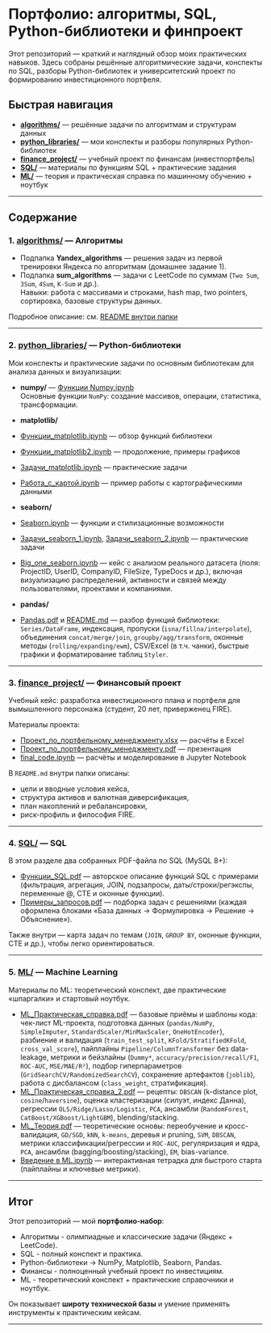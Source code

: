 # Портфолио: алгоритмы, SQL, Python-библиотеки и финпроект

Этот репозиторий — краткий и наглядный обзор моих практических навыков. Здесь собраны решённые алгоритмические задачи, конспекты по SQL, разборы Python-библиотек и университетский проект по формированию инвестиционного портфеля.

## Быстрая навигация
-  **[algorithms/](./algorithms)** — решённые задачи по алгоритмам и структурам данных  
-  **[python_libraries/](./python_libraries)** — мои конспекты и разборы популярных Python-библиотек  
-  **[finance_project/](./finance_project)** — учебный проект по финансам (инвестпортфель)  
-  **[SQL/](./SQL)** — материалы по функциям SQL + практические задания  
-  **[ML/](./ML)** — теория и практическая справка по машинному обучению + ноутбук

---

## Содержание

### 1. [algorithms/](algorithms) — Алгоритмы
- Подпапка **Yandex_algorithms** — решения задач из первой тренировки Яндекса по алгоритмам (домашнее задание 1).  
- Подпапка **sum_algorithms** — задачи с LeetCode по суммам (`Two Sum`, `3Sum`, `4Sum`, `K-Sum` и др.).  
Навыки: работа с массивами и строками, hash map, two pointers, сортировка, базовые структуры данных.

Подробное описание: см. [README внутри папки](algorithms/README.md)  

---

### 2. [python_libraries/](python_libraries) — Python-библиотеки

Мои конспекты и практические задачи по основным библиотекам для анализа данных и визуализации:

-  **numpy/** — [Функции Numpy.ipynb](python_libraries/numpy/Функции%20Numpy.ipynb)  
  Основные функции `NumPy`: создание массивов, операции, статистика, трансформации.  

-  **matplotlib/**  
  - [Функции_matplotlib.ipynb](python_libraries/matplotlib/Функции_matplotlib.ipynb) — обзор функций библиотеки  
  - [Функции_matplotlib2.ipynb](python_libraries/matplotlib/Функции_matplotlib2.ipynb) — продолжение, примеры графиков  
  - [Задачи_matplotlib.ipynb](python_libraries/matplotlib/Задачи_matplotlib.ipynb) — практические задачи  
  - [Работа_с_картой.ipynb](python_libraries/matplotlib/Работа_с_картой.ipynb) — пример работы с картографическими данными  

-  **seaborn/**  
  - [Seaborn.ipynb](python_libraries/seaborn/Seaborn.ipynb) — функции и стилизационные возможности  
  - [Задачи_seaborn_1.ipynb](python_libraries/seaborn/Задачи_seaborn_1.ipynb), [Задачи_seaborn_2.ipynb](python_libraries/seaborn/Задачи_seaborn_2.ipynb) — практические задачи  
  - [Big_one_seaborn.ipynb](python_libraries/seaborn/Big_one_seaborn.ipynb) — кейс с анализом реального датасета (поля: ProjectID, UserID, CompanyID, FileSize, TypeDocs и др.), включая визуализацию распределений, активности и связей между пользователями, проектами и компаниями.

-  **pandas/**  
  - [Pandas.pdf](python_libraries/pandas/Pandas.pdf) и [README.md](python_libraries/pandas/README.md) — разбор функций библиотеки: `Series/DataFrame`, индексация, пропуски (`isna/fillna/interpolate`), объединения `concat/merge/join`, `groupby/agg/transform`, оконные методы (`rolling/expanding/ewm`), CSV/Excel (в т.ч. чанки), быстрые графики и форматирование таблиц `Styler`.

---

### 3. [finance_project/](finance_project) — Финансовый проект

Учебный кейс: разработка инвестиционного плана и портфеля для вымышленного персонажа (студент, 20 лет, приверженец FIRE).  

Материалы проекта:
- [Проект_по_портфельному_менеджменту.xlsx](finance_project/Проект_по_портфельному_менеджменту.xlsx) — расчёты в Excel  
- [Проект_по_портфельному_менеджменту.pdf](finance_project/Проект_по_портфельному_менеджменту.pdf) — презентация  
- [final_code.ipynb](finance_project/final_code.ipynb) — расчёты и моделирование в Jupyter Notebook  

В `README.md` внутри папки описаны:  
- цели и вводные условия кейса,  
- структура активов и валютная диверсификация,  
- план накоплений и ребалансировки,  
- риск-профиль и философия FIRE.  

---

### 4. [SQL/](SQL) — SQL

В этом разделе два собранных PDF-файла по SQL (MySQL 8+):

- [Функции_SQL.pdf](SQL/Функции_SQL.pdf) — авторское описание функций SQL с примерами (фильтрация, агрегация, JOIN, подзапросы, даты/строки/регэкспы, переменные @, CTE и оконные функции).  
- [Примеры_запросов.pdf](SQL/Примеры_запросов.pdf) — подборка задач с решениями (каждая оформлена блоками «База данных → Формулировка → Решение → Объяснение»).  

Также внутри — карта задач по темам (`JOIN`, `GROUP BY`, оконные функции, CTE и др.), чтобы легко ориентироваться.  

---

### 5. [ML/](ML) — Machine Learning

Материалы по ML: теоретический конспект, две практические «шпаргалки» и стартовый ноутбук.

- [ML_Практическая_справка.pdf](ML/ML_Практическая_справка.pdf) — базовые приёмы и шаблоны кода: чек-лист ML-проекта, подготовка данных (`pandas/NumPy`, `SimpleImputer`, `StandardScaler/MinMaxScaler`, `OneHotEncoder`), разбиение и валидация (`train_test_split`, `KFold/StratifiedKFold`, `cross_val_score`), пайплайны `Pipeline/ColumnTransformer` без data-leakage, метрики и бейзлайны (`Dummy*`, `accuracy/precision/recall/F1`, `ROC-AUC`, `MSE/MAE/R²`), подбор гиперпараметров (`GridSearchCV/RandomizedSearchCV`), сохранение артефактов (`joblib`), работа с дисбалансом (`class_weight`, стратификация).  
- [ML_Практическая_справка_2.pdf](ML/ML_Практическая_справка_2.pdf) — рецепты: `DBSCAN` (k-distance plot, `cosine`/`haversine`), оценка кластеризации (силуэт, индекс Данна), регрессии `OLS/Ridge/Lasso/Logistic`, `PCA`, ансамбли (`RandomForest`, `CatBoost/XGBoost/LightGBM`), blending/stacking.  
- [ML_Теория.pdf](ML/ML_Теория.pdf) — теоретические основы: переобучение и кросс-валидация, `GD/SGD`, `kNN`, `k-means`, деревья и pruning, `SVM`, `DBSCAN`, метрики классификации/регрессии и `ROC-AUC`, регуляризация и ядра, `PCA`, ансамбли (bagging/boosting/stacking), `EM`, bias-variance.  
- [Введение в ML.ipynb](ML/Введение%20в%20ML.ipynb) — интерактивная тетрадка для быстрого старта (пайплайны и ключевые метрики).

---

## Итог

Этот репозиторий — мой **портфолио-набор**:  
- Алгоритмы - олимпиадные и классические задачи (Яндекс + LeetCode).  
- SQL - полный конспект и практика.  
- Python-библиотеки → NumPy, Matplotlib, Seaborn, Pandas.  
- Финансы - полноценный учебный проект по инвестициям.
- ML - теоретический конспект + практические справочники и ноутбук.

Он показывает **широту технической базы** и умение применять инструменты к практическим кейсам.

---
